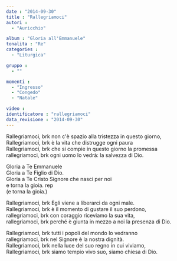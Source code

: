 ```yaml
---
date : "2014-09-30"
title : "Rallegriamoci"
autori : 
  - "Auricchio"

album : "Gloria all'Emmanuele"
tonalita : "Re"
categories : 
  - "Liturgica"

gruppo : 
  - ""

momenti : 
  - "Ingresso"
  - "Congedo"
  - "Natale"

video : 
identificatore : "rallegriamoci"
data_revisione : "2014-09-30"
---
```

  
  
 Rallegriamoci,  brk non c'è spazio alla tristezza in questo giorno,   
Rallegriamoci,  brk è la vita che distrugge ogni paura   
Rallegriamoci,  brk che si compie in questo giorno la promessa  
rallegriamoci,  brk ogni uomo lo vedrà: la salvezza di Dio.   
  
  
Gloria a Te Emmanuele  
Gloria a Te Figlio di Dio.  
Gloria a Te Cristo Signore che nasci per noi  
e torna la gioia. rep  
(e torna la gioia.)  
  
  
 Rallegriamoci,  brk Egli viene a liberarci da ogni male.  
Rallegriamoci,  brk è il momento di gustare il suo perdono,   
rallegriamoci,  brk con coraggio riceviamo la sua vita,   
rallegriamoci,  brk perché è giunta in mezzo a noi la presenza di Dio.   
  
  
 Rallegriamoci,  brk tutti i popoli del mondo lo vedranno   
rallegriamoci,  brk nel Signore è la nostra dignità.   
Rallegriamoci,  brk nella luce del suo regno in cui viviamo,  
Rallegriamoci,  brk siamo tempio vivo suo, siamo chiesa di Dio.   
  
  
